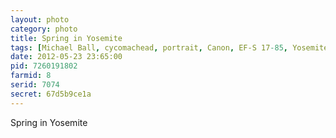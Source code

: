 ```yaml
---
layout: photo
category: photo
title: Spring in Yosemite
tags: [Michael Ball, cycomachead, portrait, Canon, EF-S 17-85, Yosemite, BW, black and white, YNP, Yosemite National Park, Canon EOS 30D, 30D, national park, spring, river, nature, travel]
date: 2012-05-23 23:65:00
pid: 7260191802
farmid: 8
serid: 7074
secret: 67d5b9ce1a
---
```


Spring in Yosemite